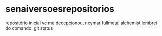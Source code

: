 # senaiversoesrepositorios
repositório inicial
vc me decepcionou, neymar
fullmetal alchemist
lembrei do comando: git status
